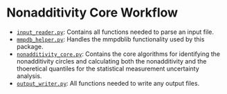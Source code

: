 # Nonadditivity Core Workflow

- [`input_reader.py`](input_reader.py): Contains all functions needed to parse an input file.
- [`mmpdb_helper.py`](mmpdb_helper.py): Handles the mmpdblib functionality used by this package.
- [`nonadditivity_core.py`](nonadditivity_core.py): Contains the core algorithms for identifying the nonadditivity circles and calculating both the nonadditivity and the thoeretical quantiles for the statistical measurement uncertainty analysis.
- [`output_writer.py`](output_writer.py): All functions needed to write any output files.
